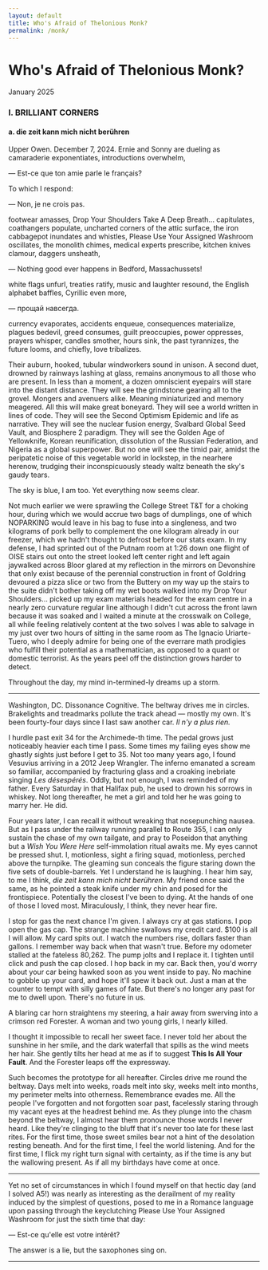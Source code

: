 ```yaml
---
layout: default
title: Who's Afraid of Thelonious Monk?
permalink: /monk/
---
```


# Who's Afraid of Thelonious Monk?
<p class="date">January 2025</p>

### I. BRILLIANT CORNERS
#### a. die zeit kann mich nicht berühren
Upper Owen. December 7, 2024. Ernie and Sonny are
dueling as camaraderie exponentiates, 
introductions overwhelm,

— Est-ce que ton amie parle le français?

To which I respond:

— Non, je ne crois pas.

footwear amasses, Drop Your Shoulders Take A Deep Breath... capitulates, coathangers populate, uncharted corners of the attic surface, the iron cabbagepot inundates and whistles, Please Use Your Assigned Washroom oscillates, the monolith chimes, medical experts prescribe, kitchen knives clamour, daggers unsheath,

— Nothing good ever happens in Bedford, Massachussets!

white flags unfurl, treaties ratify, music and laughter resound, the English alphabet baffles, Cyrillic even more, 

— прощай навсегда.

currency evaporates, accidents enqueue, consequences materialize, plagues bedevil, greed consumes, guilt preoccupies, power oppresses, prayers whisper, candles smother, hours sink, the past tyrannizes, the future looms, and chiefly, love tribalizes.

Their auburn, hooked, tubular windworkers sound in unison. A second duet, drowned by rainways lashing at glass, remains anonymous to all those who are present. In less than a moment, a dozen omniscient eyepairs will stare into the distant distance. They will see the grindstone gearing all to the grovel. Mongers and avenuers alike. Meaning miniaturized and memory meagered. All this will make great boneyard. They will see a world written in lines of code. They will see the Second Optimism Epidemic and life as narrative. They will see the nuclear fusion energy, Svalbard Global Seed Vault, and Biosphere 2 paradigm. They will see the Golden Age of Yellowknife, Korean reunification, dissolution of the Russian Federation, and Nigeria as a global superpower. But no one will see the timid pair, amidst the peripatetic noise of this vegetable world in lockstep, in the nearhere herenow, trudging their inconspicuously steady waltz beneath the sky's gaudy tears.

The sky is blue, I am too. Yet everything now seems clear.

Not much earlier we were sprawling the College Street T&T for a choking hour, during which we would accrue two bags of dumplings, one of which NOPARKING would leave in his bag to fuse into a singleness, and two kilograms of pork belly to complement the one kilogram already in our freezer, which we hadn't thought to defrost before our stats exam. In my defense, I had sprinted out of the Putnam room at 1:26 down one flight of OISE stairs out onto the street looked left center right and left again jaywalked across Bloor glared at my reflection in the mirrors on Devonshire that only exist because of the perennial construction in front of Goldring devoured a pizza slice or two from the Buttery on my way up the stairs to the suite didn't bother taking off my wet boots walked into my Drop Your Shoulders... picked up my exam materials headed for the exam centre in a nearly zero curvature regular line although I didn't cut across the front lawn because it was soaked and I waited a minute at the crosswalk on College, all while feeling relatively content at the two solves I was able to salvage in my just over two hours of sitting in the same room as The Ignacio Uriarte-Tuero, who I deeply admire for being one of the everrare math prodigies who fulfill their potential as a mathematician, as opposed to a quant or domestic terrorist. As the years peel off the distinction grows harder to detect.

Throughout the day, my mind in-termined-ly dreams up a storm.

---

Washington, DC. Dissonance Cognitive. The beltway drives me in circles. Brakelights and treadmarks pollute the track ahead — mostly my own. It's been fourty-four days since I last saw another car. *Il n'y a plus rien.*

I hurdle past exit 34 for the Archimede-th time. The pedal grows just noticeably heavier each time I pass. Some times my failing eyes show me ghastly sights just before I get to 35. Not too many years ago, I found Vesuvius arriving in a 2012 Jeep Wrangler. The inferno emanated a scream so familiar, accompanied by fracturing glass and a croaking inebriate singing *Les désespérés*. Oddly, but not enough, I was reminded of my father. Every Saturday in that Halifax pub, he used to drown his sorrows in whiskey. Not long thereafter, he met a girl and told her he was going to marry her. He did.

Four years later, I can recall it without wreaking that nosepunching nausea. But as I pass under the railway running parallel to Route 355, I can only sustain the chase of my own tailgate, and pray to Poseidon that anything but a *Wish You Were Here* self-immolation ritual awaits me. My eyes cannot be pressed shut. I, motionless, sight a firing squad, motionless, perched above the turnpike. The gleaming sun conceals the figure staring down the five sets of double-barrels. Yet I understand he is laughing. I hear him say, to me I think, *die zeit kann mich nicht berühren*. My friend once said the same, as he pointed a steak knife under my chin and posed for the frontispiece. Potentially the closest I've been to dying. At the hands of one of those I loved most. Miraculously, I think, they never hear fire.

I stop for gas the next chance I'm given. I always cry at gas stations. I pop open the gas cap. The strange machine swallows my credit card. $100 is all I will allow. My card spits out. I watch the numbers rise, dollars faster than gallons. I remember way back when that wasn't true. Before my odometer stalled at the fateless 80,262. The pump jolts and I replace it. I tighten until click and push the cap closed. I hop back in my car. Back then, you'd worry about your car being hawked soon as you went inside to pay. No machine to gobble up your card, and hope it'll spew it back out. Just a man at the counter to tempt with silly games of fate. But there's no longer any past for me to dwell upon. There's no future in us.

A blaring car horn straightens my steering, a hair away from swerving into a crimson red Forester. A woman and two young girls, I nearly killed.

I thought it impossible to recall her sweet face. I never told her about the sunshine in her smile, and the dark waterfall that spills as the wind meets her hair. She gently tilts her head at me as if to suggest **This Is All Your Fault**. And the Forester leaps off the expressway.

Such becomes the prototype for all hereafter. Circles drive me round the beltway. Days melt into weeks, roads melt into sky, weeks melt into months, my perimeter melts into otherness. Remembrance evades me. All the people I've forgotten and not forgotten soar past, facelessly staring through my vacant eyes at the headrest behind me. As they plunge into the chasm beyond the beltway, I almost hear them pronounce those words I never heard. Like they're clinging to the bluff that it's never too late for these last rites. For the first time, those sweet smiles bear not a hint of the desolation resting beneath. And for the first time, I feel the world listening. And for the first time, I flick my right turn signal with certainty, as if the time is any but the wallowing present. As if all my birthdays have come at once.

---

Yet no set of circumstances in which I found myself on that hectic day (and I solved A5!) was nearly as interesting as the derailment of my reality induced by the simplest of questions, posed to me in a Romance language upon passing through the keyclutching Please Use Your Assigned Washroom for just the sixth time that day:

— Est-ce qu'elle est votre intérêt?

The answer is a lie, but the saxophones sing on.

---